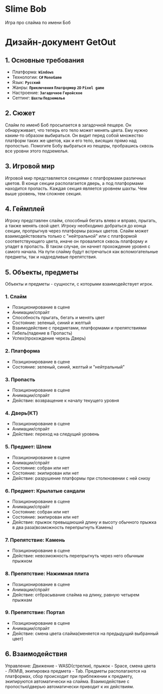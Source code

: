 # Slime Bob
Игра про слайма по имени Боб

# Дизайн-документ GetOut
## 1. Основные требования
- Платформа: **`Windows`**
- Технологии: **`C#` `MonoGame`**
- Язык: **`Русский`**
- Жанры: **`Приключения` `Платформер` `2D` `Pixel game`**
- Настроение: **`Загадочное` `Геройское`**
- Сеттинг: **`Шахты` `Подземелье`**

## 2. Сюжет
Слайм по именб Боб просыпается в загадочной пещере. Он обнаруживает, что теперь его тело может менять цвета. Ему нужно каким-то образом выбираться. Он видит перед собой множество платформ таких же цветов, как и его тело, висящих прямо над пропостью. Помогите Бобу выбраться из пещеры, пробрашись сквозь все уровни этого подземелья.

## 3. Игровой мир
Игровой мир представляется секциями с платформами различных цветов. В конце секции располагается дверь, а под платформами находится пропасть. Каждая секция является уровнем шахты. Чем выше уровень, тем сложнее секция.

## 4. Геймплей
Игроку представлен слайм, способный бегать влево и вправо, прыгать, а также менять свой цвет. Игроку необходимо добраться до конца секции, пропрыгнув через платформы разных цветов. Слайм может взаимодействовать только с "нейтральной" или с платформой соответствующего цвета, иначе он провалится сквозь платформу и упадет в пропасть. В таком случае, он начнет прохождение уровня с самого начала. На пути слайму будут встречаться как вспомогательные предметы, так и надоедливые препятствия. 

## 5. Объекты, предметы
Объекты и предметы - сущности, с которыми взаимодействует игрок.


### 1. Слайм
- Позиционирование в сцене
- Анимации/спрайт
- Способность прыгать, бегать и менять цвет
- Состояние: зеленый, синий и желтый
- Взаимодействие с предметами, платформами и препятствиями
- Гибель(падение в Пропасть)
- Успех(прохождение черезь Дверь)

### 2. Платформа
- Позиционирование в сцене
- Состояние: зеленый, синий, желтый и "нейтральный"

### 3. Пропасть
- Позиционирование в сцене
- Анимации/спрайт
- Действие: возвращение к началу текущего уровня

### 4. Дверь(КТ)
- Позиционирование в сцене
- Анимации/спрайт
- Действие: переход на следущий уровень

### 5. Предмет: Шлем
- Позиционирование в сцене
- Анимации/спрайт
- Состояние: собран или нет
- Состояние: экипирован или нет
- Действие: разрушение платформы при столкновении с ней снизу

### 6. Предмет: Крылатые сандали
- Позиционирование в сцене
- Анимации/спрайт
- Состояние: собран или нет
- Состояние: экипирован или нет
- Действие: прыжок превыщаюший длину и высоту обычного прыжка в два раза(возможность перепрыгнуть Камень)

### 7. Препятствие: Камень
- Позиционирование в сцене
- Действие: невозможность перепрыгнуть через него обычным прыжком

### 8. Препятствие: Нажимная плита
- Позиционирование в сцене
- Анимации/спрайт
- Действие: отбрасывание слайма на длину, равную четырем прыжкам

### 9. Препятствие: Портал
- Позиционирование в сцене
- Анимации/спрайт
- Действие: смена цвета слайма(меняется на предыдущий выбранный цвет)


## 6. Взаимодействия
Управление: Движение - WASD\(стрелки), прыжок - Space, смена цвета - ЛКМ\B, экипировка предмета - Tab.
Предметы располагаются на платформах, сбор происходит при приблежении к предмету, экипируются автоматически на слайма. Взаимодействие с пропостью\дверью автоматически приводит к их действиям.
